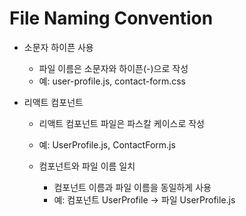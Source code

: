 # File Naming Convention

- 소문자 하이픈 사용
  - 파일 이름은 소문자와 하이픈(-)으로 작성
  - 예: user-profile.js, contact-form.css

- 리액트 컴포넌트
  - 리액트 컴포넌트 파일은 파스칼 케이스로 작성
  - 예: UserProfile.js, ContactForm.js

  - 컴포넌트와 파일 이름 일치
    - 컴포넌트 이름과 파일 이름을 동일하게 사용
    - 예: 컴포넌트 UserProfile → 파일 UserProfile.js